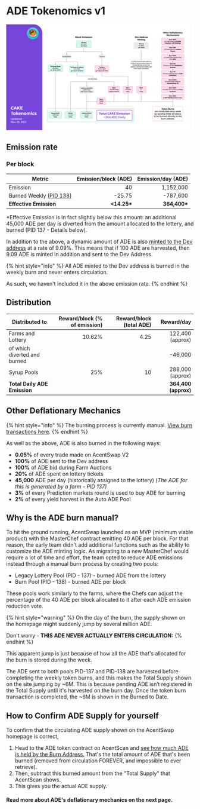 # ADE Tokenomics v1

![](../../.gitbook/assets/en-1129.png)

## **Emission rate** <a href="#emission-rate" id="emission-rate"></a>

### **Per block**

| **Metric**                                                                   | **Emission/block (ADE)** | **Emission/day (ADE)** |
| ---------------------------------------------------------------------------- | ------------------------: | ----------------------: |
| Emission                                                                     |                        40 |               1,152,000 |
| Burned Weekly [(PID 138)](cake-tokenomics-v1.md#why-is-the-cake-burn-manual) |                    -25.75 |                -787,600 |
| **Effective Emission**                                                       |              **<14.25\*** |           **364,400\*** |

\*Effective Emission is in fact slightly below this amount: an additional 45,000 ADE per day is diverted from the amount allocated to the lottery, and burned (PID 137 - Details below).

In addition to the above, a dynamic amount of ADE is also [minted to the Dev address](https://bscscan.com/address/0xceba60280fb0ecd9a5a26a1552b90944770a4a0e#tokentxns) at a rate of 9.09%. This means that if 100 ADE are harvested, then 9.09 ADE is minted in addition and sent to the Dev Address.

{% hint style="info" %}
All ADE minted to the Dev address is burned in the weekly burn and never enters circulation.&#x20;

As such, we haven't included it in the above emission rate.
{% endhint %}

## Distribution <a href="#distribution" id="distribution"></a>

| Distributed to                | Reward/block (% of emission) | Reward/block (total ADE) |           Reward/day |
| ----------------------------- | ---------------------------: | ------------------------: | -------------------: |
| Farms and Lottery             |                       10.62% |                      4.25 |     122,400 (approx) |
| of which diverted and burned  |                              |                           |              -46,000 |
| Syrup Pools                   |                          25% |                        10 |     288,000 (approx) |
| **Total Daily ADE Emission** |                              |                           | **364,400 (approx)** |

## **Other Deflationary Mechanics** <a href="#other-deflationary-mechanics" id="other-deflationary-mechanics"></a>

{% hint style="info" %}
The burning process is currently manual. [View burn transactions here](https://bscscan.com/token/0x0e09fabb73bd3ade0a17ecc321fd13a19e81ce82?a=0x000000000000000000000000000000000000dead).
{% endhint %}

As well as the above, ADE is also burned in the following ways:

* **0.05%** of every trade made on AcentSwap V2
* **100%** of ADE sent to the Dev address
* **100%** of ADE bid during Farm Auctions
* **20%** of ADE spent on lottery tickets
* **45,000** ADE per day (historically assigned to the lottery) (_The ADE for this is generated by a farm - PID 137)_
* **3%** of every Prediction markets round is used to buy ADE for burning
* **2%** of every yield harvest in the Auto ADE Pool

## Why is the ADE burn manual?

To hit the ground running, AcentSwap launched as an MVP (minimum viable product) with the MasterChef contract emitting 40 ADE per block. For that reason, the early team didn't add additional functions such as the ability to customize the ADE minting logic. As migrating to a new MasterChef would require a lot of time and effort, the team opted to reduce ADE emissions instead through a manual burn process by creating two pools:

* Legacy Lottery Pool (PID - 137) - burned ADE from the lottery
* Burn Pool (PID - 138) - burned ADE per block

These pools work similarly to the farms, where the Chefs can adjust the percentage of the 40 ADE per block allocated to it after each ADE emission reduction vote.

{% hint style="warning" %}
On the day of the burn, the supply shown on the homepage might suddenly jump by several million ADE.&#x20;

Don't worry - **THIS ADE NEVER ACTUALLY ENTERS CIRCULATION:**
{% endhint %}

This apparent jump is just because of how all the ADE that's allocated for the burn is stored during the week.&#x20;

The ADE sent to both pools PID-137 and PID-138 are harvested before completing the weekly token burns, and this makes the Total Supply shown on the site jumping by \~6M. This is because pending ADE isn’t registered in the Total Supply until it's harvested on the burn day. Once the token burn transaction is completed, the \~6M is shown in the Burned to Date.&#x20;

## How to Confirm ADE Supply for yourself

To confirm that the circulating ADE supply shown on the AcentSwap homepage is correct,&#x20;

1. Head to the ADE token contract on AcentScan and [see how much ADE is held by the Burn Address.](https://bscscan.com/token/0x0e09fabb73bd3ade0a17ecc321fd13a19e81ce82#balances) That's the total amount of ADE that's been burned (removed from circulation FOREVER, and impossible to ever retrieve).
2. Then, subtract this burned amount from the "Total Supply" that AcentScan shows.
3. This gives you the actual ADE supply.



#### **Read more about ADE's deflationary mechanics on the next page.** <a href="#read-more-about-cakes-deflationary-mechanics-on-the-next-page" id="read-more-about-cakes-deflationary-mechanics-on-the-next-page"></a>
